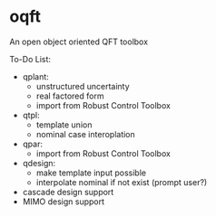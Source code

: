 # oqft
An open object oriented QFT toolbox

To-Do List:
- qplant:
  - unstructured uncertainty
  - real factored form 
  - import from Robust Control Toolbox
- qtpl:  
  - template union
  - nominal case interoplation 
- qpar:
  - import from Robust Control Toolbox
- qdesign:
  - make template input possible 
  - interpolate nominal if not exist (prompt user?)
- cascade design support
- MIMO design support

